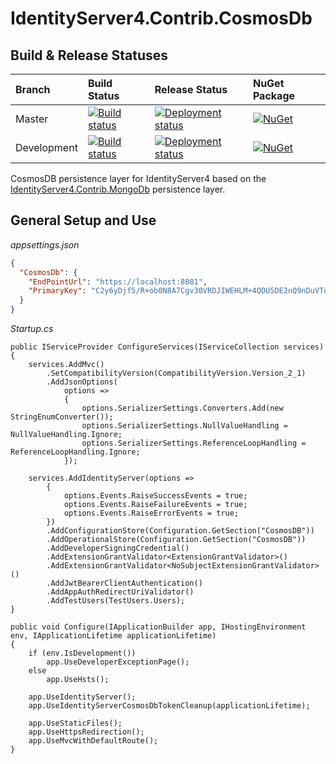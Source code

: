 # IdentityServer4.Contrib.CosmosDb

## Build & Release Statuses

|Branch|Build Status|Release Status|NuGet Package|
|:-|:-|:-|:-|
|Master|[![Build status](https://jnhaffey.visualstudio.com/IdentityServer4.Contrib.CosmosDB/_apis/build/status/IdentityServer4.Contrib.CosmosDB-CI%20(master))](https://jnhaffey.visualstudio.com/IdentityServer4.Contrib.CosmosDB/_build/latest?definitionId=7)|[![Deployment status](https://jnhaffey.vsrm.visualstudio.com/_apis/public/Release/badge/ff075ccf-2453-4380-bbe8-04088078c290/3/3)](https://jnhaffey.visualstudio.com/IdentityServer4.Contrib.CosmosDB/_releases2?view=all)|[![NuGet](https://img.shields.io/nuget/v/IdentityServer4.Contrib.CosmosDB.svg)](https://www.nuget.org/packages/IdentityServer4.Contrib.CosmosDB/)|
|Development|[![Build status](https://jnhaffey.visualstudio.com/IdentityServer4.Contrib.CosmosDB/_apis/build/status/IdentityServer4.Contrib.CosmosDB-CI%20(development))](https://jnhaffey.visualstudio.com/IdentityServer4.Contrib.CosmosDB/_build/latest?definitionId=6)|[![Deployment status](https://jnhaffey.vsrm.visualstudio.com/_apis/public/Release/badge/ff075ccf-2453-4380-bbe8-04088078c290/1/1)](https://jnhaffey.visualstudio.com/IdentityServer4.Contrib.CosmosDB/_releases2?view=all)|[![NuGet](https://img.shields.io/nuget/vpre/IdentityServer4.Contrib.CosmosDB.svg)](https://www.nuget.org/packages/IdentityServer4.Contrib.CosmosDB/)|

CosmosDB persistence layer for IdentityServer4 based on the [IdentityServer4.Contrib.MongoDb](https://github.com/diogodamiani/IdentityServer4.Contrib.MongoDB) persistence layer.


## General Setup and Use

_appsettings.json_
```JSON
{
  "CosmosDb": {
    "EndPointUrl": "https://localhost:8081",
    "PrimaryKey": "C2y6yDjf5/R+ob0N8A7Cgv30VRDJIWEHLM+4QDU5DE2nQ9nDuVTqobD4b8mGGyPMbIZnqyMsEcaGQy67XIw/Jw=="
  }
}
```

_Startup.cs_
```CSharp
public IServiceProvider ConfigureServices(IServiceCollection services)
{
    services.AddMvc()
        .SetCompatibilityVersion(CompatibilityVersion.Version_2_1)
        .AddJsonOptions(
            options =>
            {
                options.SerializerSettings.Converters.Add(new StringEnumConverter());
                options.SerializerSettings.NullValueHandling = NullValueHandling.Ignore;
                options.SerializerSettings.ReferenceLoopHandling = ReferenceLoopHandling.Ignore;
            });

    services.AddIdentityServer(options =>
        {
            options.Events.RaiseSuccessEvents = true;
            options.Events.RaiseFailureEvents = true;
            options.Events.RaiseErrorEvents = true;
        })
        .AddConfigurationStore(Configuration.GetSection("CosmosDB"))
        .AddOperationalStore(Configuration.GetSection("CosmosDB"))
        .AddDeveloperSigningCredential()
        .AddExtensionGrantValidator<ExtensionGrantValidator>()
        .AddExtensionGrantValidator<NoSubjectExtensionGrantValidator>()
        .AddJwtBearerClientAuthentication()
        .AddAppAuthRedirectUriValidator()
        .AddTestUsers(TestUsers.Users);
}

public void Configure(IApplicationBuilder app, IHostingEnvironment env, IApplicationLifetime applicationLifetime)
{
    if (env.IsDevelopment())
        app.UseDeveloperExceptionPage();
    else
        app.UseHsts();

    app.UseIdentityServer();
    app.UseIdentityServerCosmosDbTokenCleanup(applicationLifetime);

    app.UseStaticFiles();
    app.UseHttpsRedirection();
    app.UseMvcWithDefaultRoute();
}
```
